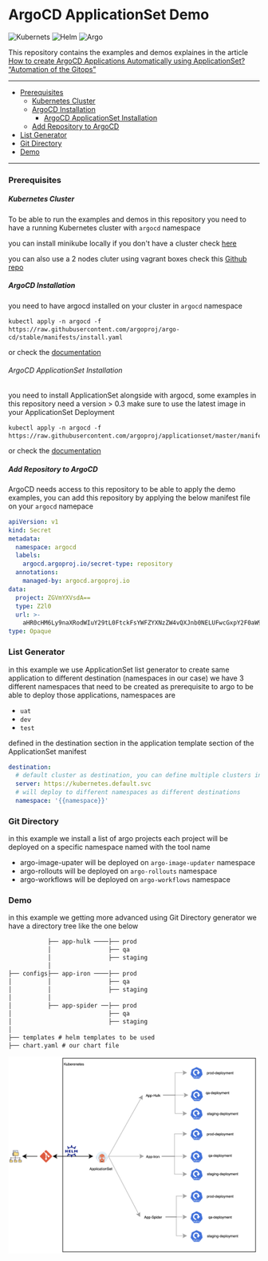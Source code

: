 # ArgoCD ApplicationSet Demo

![Kubernets](https://img.shields.io/badge/-Kubernetes-326CE5?style=for-the-badge&logo=Kubernetes&logoColor=white)
![Helm](https://img.shields.io/badge/-Helm-0F1689?style=for-the-badge&logo=Helm&logoColor=white)
![Argo](https://img.shields.io/badge/-ArgoCD-fe733d?style=for-the-badge&logo=&logoColor=white)

This repository contains the examples and demos explaines in the article
[How to create ArgoCD Applications Automatically using ApplicationSet? “Automation of the Gitops”](https://amralaayassen.medium.com/how-to-create-argocd-applications-automatically-using-applicationset-automation-of-the-gitops-59455eaf4f72)


---

<!-- END doctoc generated TOC please keep comment here to allow auto update -->
<!-- START doctoc generated TOC please keep comment here to allow auto update -->
<!-- DON'T EDIT THIS SECTION, INSTEAD RE-RUN doctoc TO UPDATE -->


- [Prerequisites](#prerequisites)
    - [Kubernetes Cluster](#kubernetes-cluster)
    - [ArgoCD Installation](#argocd-installation)
      - [ArgoCD ApplicationSet Installation](#argocd-applicationset-installation)
    - [Add Repository to ArgoCD](#add-repository-to-argocd)
- [List Generator](#list-generator)
- [Git Directory](#git-directory)
- [Demo](#demo)

<!-- END doctoc generated TOC please keep comment here to allow auto update -->

---

### Prerequisites

##### Kubernetes Cluster

To be able to run the examples and demos in this repository you need to have a running Kubernetes cluster with `argocd` namespace

you can install minikube locally if you don't have a cluster check [here](https://minikube.sigs.k8s.io/docs/start/)

you can also use a 2 nodes cluter using vagrant boxes check this [Github repo](https://github.com/theJaxon/Kontainerd)

##### ArgoCD Installation

you need to have argocd installed on your cluster in `argocd` namespace

```
kubectl apply -n argocd -f https://raw.githubusercontent.com/argoproj/argo-cd/stable/manifests/install.yaml
```

or check the [documentation](https://argo-cd.readthedocs.io/en/stable/)

###### ArgoCD ApplicationSet Installation

you need to install ApplicationSet alongside with argocd, some examples in this repository need a version > 0.3 make sure to use the latest image in your ApplicationSet Deployment

```
kubectl apply -n argocd -f https://raw.githubusercontent.com/argoproj/applicationset/master/manifests/install.yaml
```

or check the [documentation](https://argocd-applicationset.readthedocs.io/en/stable/)

##### Add Repository to ArgoCD

ArgoCD needs access to this repository to be able to apply the demo examples, you can add this repository by applying the below manifest file on your `argocd` namepace

```yaml
apiVersion: v1
kind: Secret
metadata:
  namespace: argocd
  labels:
    argocd.argoproj.io/secret-type: repository
  annotations:
    managed-by: argocd.argoproj.io
data:
  project: ZGVmYXVsdA==
  type: Z2l0
  url: >-
    aHR0cHM6Ly9naXRodWIuY29tL0FtckFsYWFZYXNzZW4vQXJnb0NELUFwcGxpY2F0aW9uU2V0LURlbW8uZ2l0
type: Opaque
```

### List Generator

in this example we use ApplicationSet list generator to create same application to different destination (namespaces in our case) we have 3 different namespaces that need to be created as prerequisite to argo to be able to deploy those applications, namespaces are

- `uat`
- `dev`
- `test`

defined in the destination section in the application template section of the ApplicationSet manifest

```yaml
destination:
  # default cluster as destination, you can define multiple clusters in ArgoCD UI
  server: https://kubernetes.default.svc
  # will deploy to different namespaces as different destinations
  namespace: '{{namespace}}'
```

### Git Directory

in this example we install a list of argo projects each project will be deployed on a specific namespace named with the tool name

- argo-image-upater will be deployed on `argo-image-updater` namespace
- argo-rollouts will be deployed on `argo-rollouts` namespace
- argo-workflows will be deployed on `argo-workflows` namespace

### Demo

in this example we getting more advanced using Git Directory generator
we have a directory tree like the one below

```
           ├── app-hulk ────├── prod
           │                ├── qa
           │                ├── staging
           │
├── configs├── app-iron ────├── prod
│          │                ├── qa
│          │                ├── staging
│          │
│          ├── app-spider ──├── prod
│                           ├── qa
│                           ├── staging
│
├── templates # helm templates to be used
├── chart.yaml # our chart file
```
![architecture](https://github.com/AmrAlaaYassen/ArgoCD-ApplicationSet-Demo/blob/main/media/architecture.png)
